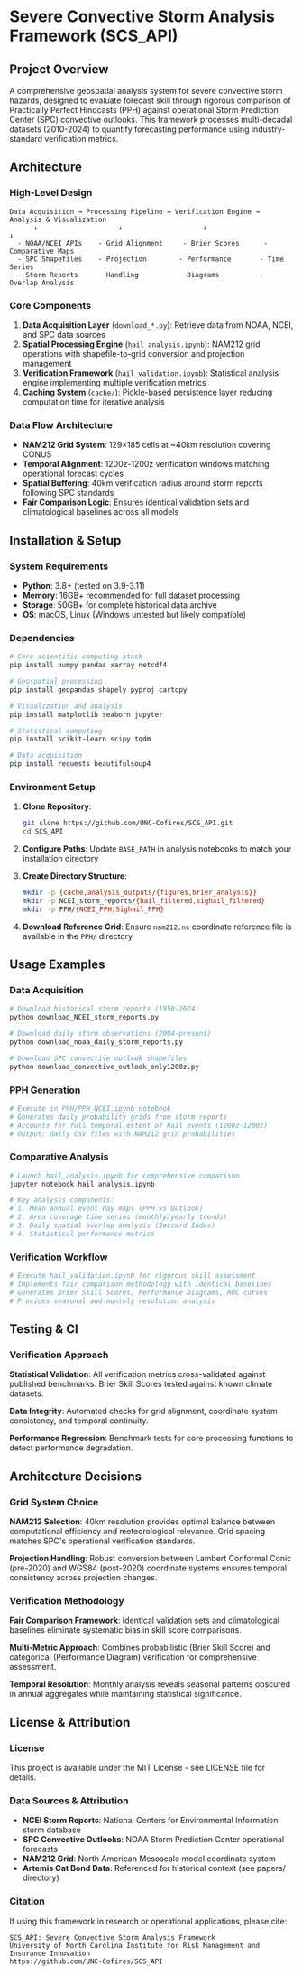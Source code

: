 # Severe Convective Storm Analysis Framework (SCS_API)

## Project Overview

A comprehensive geospatial analysis system for severe convective storm hazards, designed to evaluate forecast skill through rigorous comparison of Practically Perfect Hindcasts (PPH) against operational Storm Prediction Center (SPC) convective outlooks. This framework processes multi-decadal datasets (2010-2024) to quantify forecasting performance using industry-standard verification metrics.


## Architecture

### High-Level Design

```
Data Acquisition → Processing Pipeline → Verification Engine → Analysis & Visualization
      ↓                    ↓                    ↓                      ↓
  - NOAA/NCEI APIs    - Grid Alignment     - Brier Scores      - Comparative Maps
  - SPC Shapefiles    - Projection        - Performance       - Time Series
  - Storm Reports       Handling            Diagrams          - Overlap Analysis
```

### Core Components

1. **Data Acquisition Layer** (`download_*.py`): Retrieve data from NOAA, NCEI, and SPC data sources
2. **Spatial Processing Engine** (`hail_analysis.ipynb`): NAM212 grid operations with shapefile-to-grid conversion and projection management  
3. **Verification Framework** (`hail_validation.ipynb`): Statistical analysis engine implementing multiple verification metrics
4. **Caching System** (`cache/`): Pickle-based persistence layer reducing computation time for iterative analysis

### Data Flow Architecture

- **NAM212 Grid System**: 129×185 cells at ~40km resolution covering CONUS
- **Temporal Alignment**: 1200z-1200z verification windows matching operational forecast cycles
- **Spatial Buffering**: 40km verification radius around storm reports following SPC standards
- **Fair Comparison Logic**: Ensures identical validation sets and climatological baselines across all models

## Installation & Setup

### System Requirements

- **Python**: 3.8+ (tested on 3.9-3.11)
- **Memory**: 16GB+ recommended for full dataset processing
- **Storage**: 50GB+ for complete historical data archive
- **OS**: macOS, Linux (Windows untested but likely compatible)

### Dependencies

```bash
# Core scientific computing stack
pip install numpy pandas xarray netcdf4

# Geospatial processing
pip install geopandas shapely pyproj cartopy

# Visualization and analysis
pip install matplotlib seaborn jupyter

# Statistical computing
pip install scikit-learn scipy tqdm

# Data acquisition
pip install requests beautifulsoup4
```

### Environment Setup

1. **Clone Repository**:
   ```bash
   git clone https://github.com/UNC-Cofires/SCS_API.git
   cd SCS_API
   ```

2. **Configure Paths**: Update `BASE_PATH` in analysis notebooks to match your installation directory

3. **Create Directory Structure**:
   ```bash
   mkdir -p {cache,analysis_outputs/{figures,brier_analysis}}
   mkdir -p NCEI_storm_reports/{hail_filtered,sighail_filtered}
   mkdir -p PPH/{NCEI_PPH,Sighail_PPH}
   ```

4. **Download Reference Grid**:
   Ensure `nam212.nc` coordinate reference file is available in the `PPH/` directory

## Usage Examples

### Data Acquisition

```bash
# Download historical storm reports (1950-2024)
python download_NCEI_storm_reports.py

# Download daily storm observations (2004-present)  
python download_noaa_daily_storm_reports.py

# Download SPC convective outlook shapefiles
python download_convective_outlook_only1200z.py
```

### PPH Generation

```python
# Execute in PPH/PPH_NCEI.ipynb notebook
# Generates daily probability grids from storm reports
# Accounts for full temporal extent of hail events (1200z-1200z)
# Output: daily CSV files with NAM212 grid probabilities
```

### Comparative Analysis

```python
# Launch hail_analysis.ipynb for comprehensive comparison
jupyter notebook hail_analysis.ipynb

# Key analysis components:
# 1. Mean annual event day maps (PPH vs Outlook)
# 2. Area coverage time series (monthly/yearly trends)
# 3. Daily spatial overlap analysis (Jaccard Index)
# 4. Statistical performance metrics
```

### Verification Workflow

```python
# Execute hail_validation.ipynb for rigorous skill assessment
# Implements fair comparison methodology with identical baselines
# Generates Brier Skill Scores, Performance Diagrams, ROC curves
# Provides seasonal and monthly resolution analysis
```

## Testing & CI

### Verification Approach

**Statistical Validation**: All verification metrics cross-validated against published benchmarks. Brier Skill Scores tested against known climate datasets.

**Data Integrity**: Automated checks for grid alignment, coordinate system consistency, and temporal continuity.

**Performance Regression**: Benchmark tests for core processing functions to detect performance degradation.


## Architecture Decisions

### Grid System Choice

**NAM212 Selection**: 40km resolution provides optimal balance between computational efficiency and meteorological relevance. Grid spacing matches SPC's operational verification standards.

**Projection Handling**: Robust conversion between Lambert Conformal Conic (pre-2020) and WGS84 (post-2020) coordinate systems ensures temporal consistency across projection changes.

### Verification Methodology

**Fair Comparison Framework**: Identical validation sets and climatological baselines eliminate systematic bias in skill score comparisons.

**Multi-Metric Approach**: Combines probabilistic (Brier Skill Score) and categorical (Performance Diagram) verification for comprehensive assessment.

**Temporal Resolution**: Monthly analysis reveals seasonal patterns obscured in annual aggregates while maintaining statistical significance.

## License & Attribution

### License
This project is available under the MIT License - see LICENSE file for details.

### Data Sources & Attribution

- **NCEI Storm Reports**: National Centers for Environmental Information storm database
- **SPC Convective Outlooks**: NOAA Storm Prediction Center operational forecasts  
- **NAM212 Grid**: North American Mesoscale model coordinate system
- **Artemis Cat Bond Data**: Referenced for historical context (see papers/ directory)

### Citation

If using this framework in research or operational applications, please cite:
```
SCS_API: Severe Convective Storm Analysis Framework
University of North Carolina Institute for Risk Management and Insurance Innovation
https://github.com/UNC-Cofires/SCS_API
```



        
